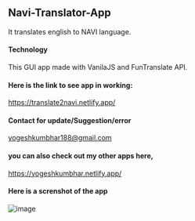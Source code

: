 ## Navi-Translator-App
It translates english to NAVI language.

#### Technology
This GUI app made with VanilaJS and FunTranslate API.

#### Here is the link to see app in working:
https://translate2navi.netlify.app/

#### Contact for update/Suggestion/error
yogeshkumbhar188@gmail.com

#### you can also check out my other apps here,
https://yogeshkumbhar.netlify.app/

#### Here is a screnshot of the app

![image](https://user-images.githubusercontent.com/111835554/211300901-6f402bf7-23da-4c68-aa8a-dada0564f46e.png)

